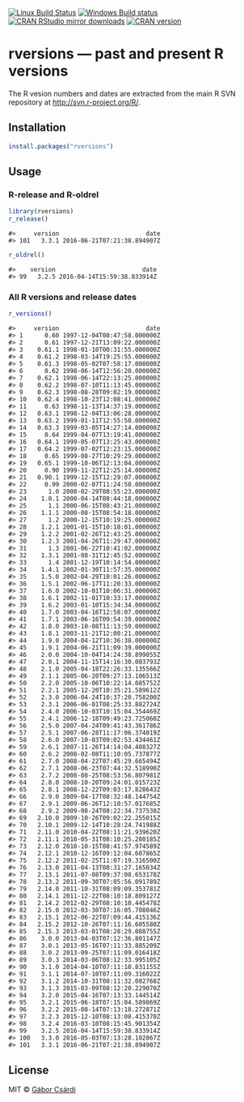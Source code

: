 


[![Linux Build Status](https://travis-ci.org/metacran/rversions.svg?branch=master)](https://travis-ci.org/metacran/rversions)
[![Windows Build status](https://ci.appveyor.com/api/projects/status/github/metacran/rversions?svg=true)](https://ci.appveyor.com/project/gaborcsardi/rversions)
[![CRAN RStudio mirror downloads](http://cranlogs.r-pkg.org/badges/rversions)](http://cran.rstudio.com/web/packages/rversions/index.html)
[![CRAN version](http://www.r-pkg.org/badges/version/rversions)](http://cran.rstudio.com/web/packages/rversions/index.html)

# rversions — past and present R versions

The R vesion numbers and dates are extracted from the
main R SVN repository at http://svn.r-project.org/R/.

## Installation


```r
install.packages("rversions")
```

## Usage

### R-release and R-oldrel


```r
library(rversions)
r_release()
```

```
#>     version                        date
#> 101   3.3.1 2016-06-21T07:21:38.894907Z
```

```r
r_oldrel()
```

```
#>    version                        date
#> 99   3.2.5 2016-04-14T15:59:38.833914Z
```

### All R versions and release dates


```r
r_versions()
```

```
#>     version                        date
#> 1      0.60 1997-12-04T08:47:58.000000Z
#> 2      0.61 1997-12-21T13:09:22.000000Z
#> 3    0.61.1 1998-01-10T00:31:55.000000Z
#> 4    0.61.2 1998-03-14T19:25:55.000000Z
#> 5    0.61.3 1998-05-02T07:58:17.000000Z
#> 6      0.62 1998-06-14T12:56:20.000000Z
#> 7    0.62.1 1998-06-14T22:13:25.000000Z
#> 8    0.62.2 1998-07-10T11:13:45.000000Z
#> 9    0.62.3 1998-08-28T09:02:19.000000Z
#> 10   0.62.4 1998-10-23T12:08:41.000000Z
#> 11     0.63 1998-11-13T14:37:19.000000Z
#> 12   0.63.1 1998-12-04T13:06:28.000000Z
#> 13   0.63.2 1999-01-11T12:55:50.000000Z
#> 14   0.63.3 1999-03-05T14:27:14.000000Z
#> 15     0.64 1999-04-07T13:19:41.000000Z
#> 16   0.64.1 1999-05-07T13:25:43.000000Z
#> 17   0.64.2 1999-07-02T12:23:15.000000Z
#> 18     0.65 1999-08-27T10:29:29.000000Z
#> 19   0.65.1 1999-10-06T12:13:04.000000Z
#> 20     0.90 1999-11-22T12:25:14.000000Z
#> 21   0.90.1 1999-12-15T12:29:07.000000Z
#> 22     0.99 2000-02-07T11:24:50.000000Z
#> 23      1.0 2000-02-29T08:55:23.000000Z
#> 24    1.0.1 2000-04-14T08:44:18.000000Z
#> 25      1.1 2000-06-15T08:43:21.000000Z
#> 26    1.1.1 2000-08-15T08:54:18.000000Z
#> 27      1.2 2000-12-15T10:19:25.000000Z
#> 28    1.2.1 2001-01-15T10:18:01.000000Z
#> 29    1.2.2 2001-02-26T12:43:25.000000Z
#> 30    1.2.3 2001-04-26T11:29:47.000000Z
#> 31      1.3 2001-06-22T10:41:02.000000Z
#> 32    1.3.1 2001-08-31T12:45:52.000000Z
#> 33      1.4 2001-12-19T10:14:54.000000Z
#> 34    1.4.1 2002-01-30T11:57:35.000000Z
#> 35    1.5.0 2002-04-29T10:01:26.000000Z
#> 36    1.5.1 2002-06-17T11:20:33.000000Z
#> 37    1.6.0 2002-10-01T10:06:31.000000Z
#> 38    1.6.1 2002-11-01T10:33:17.000000Z
#> 39    1.6.2 2003-01-10T15:34:34.000000Z
#> 40    1.7.0 2003-04-16T12:58:07.000000Z
#> 41    1.7.1 2003-06-16T09:54:39.000000Z
#> 42    1.8.0 2003-10-08T11:13:59.000000Z
#> 43    1.8.1 2003-11-21T12:00:21.000000Z
#> 44    1.9.0 2004-04-12T10:36:38.000000Z
#> 45    1.9.1 2004-06-21T11:09:39.000000Z
#> 46    2.0.0 2004-10-04T14:24:38.899055Z
#> 47    2.0.1 2004-11-15T14:16:30.003793Z
#> 48    2.1.0 2005-04-18T22:26:33.135566Z
#> 49    2.1.1 2005-06-20T09:27:13.106513Z
#> 50    2.2.0 2005-10-06T10:22:14.085752Z
#> 51    2.2.1 2005-12-20T10:35:21.589612Z
#> 52    2.3.0 2006-04-24T10:37:20.758200Z
#> 53    2.3.1 2006-06-01T08:25:33.882724Z
#> 54    2.4.0 2006-10-03T10:15:04.354469Z
#> 55    2.4.1 2006-12-18T09:49:23.725060Z
#> 56    2.5.0 2007-04-24T09:41:43.361786Z
#> 57    2.5.1 2007-06-28T11:17:06.374019Z
#> 58    2.6.0 2007-10-03T09:02:53.434461Z
#> 59    2.6.1 2007-11-26T14:14:04.408327Z
#> 60    2.6.2 2008-02-08T11:10:05.737877Z
#> 61    2.7.0 2008-04-22T07:45:29.665494Z
#> 62    2.7.1 2008-06-23T07:44:32.518990Z
#> 63    2.7.2 2008-08-25T08:53:56.807981Z
#> 64    2.8.0 2008-10-20T09:24:01.015723Z
#> 65    2.8.1 2008-12-22T09:03:17.828643Z
#> 66    2.9.0 2009-04-17T08:32:48.144754Z
#> 67    2.9.1 2009-06-26T12:10:57.017685Z
#> 68    2.9.2 2009-08-24T08:22:34.737538Z
#> 69   2.10.0 2009-10-26T09:02:22.255015Z
#> 70   2.10.1 2009-12-14T10:28:24.741988Z
#> 71   2.11.0 2010-04-22T08:11:21.939620Z
#> 72   2.11.1 2010-05-31T08:10:25.280185Z
#> 73   2.12.0 2010-10-15T08:41:57.974589Z
#> 74   2.12.1 2010-12-16T09:12:04.607865Z
#> 75   2.12.2 2011-02-25T11:07:19.316500Z
#> 76   2.13.0 2011-04-13T08:31:27.165034Z
#> 77   2.13.1 2011-07-08T09:37:08.653178Z
#> 78   2.13.2 2011-09-30T07:05:56.091789Z
#> 79   2.14.0 2011-10-31T08:09:09.353781Z
#> 80   2.14.1 2011-12-22T08:10:18.809127Z
#> 81   2.14.2 2012-02-29T08:10:10.445478Z
#> 82   2.15.0 2012-03-30T07:16:05.708046Z
#> 83   2.15.1 2012-06-22T07:09:44.415136Z
#> 84   2.15.2 2012-10-26T07:11:16.605580Z
#> 85   2.15.3 2013-03-01T08:28:29.088755Z
#> 86    3.0.0 2013-04-03T07:12:36.801147Z
#> 87    3.0.1 2013-05-16T07:11:33.885209Z
#> 88    3.0.2 2013-09-25T07:11:09.016418Z
#> 89    3.0.3 2014-03-06T08:12:33.995105Z
#> 90    3.1.0 2014-04-10T07:11:10.831155Z
#> 91    3.1.1 2014-07-10T07:11:09.316022Z
#> 92    3.1.2 2014-10-31T08:11:32.082768Z
#> 93    3.1.3 2015-03-09T08:12:20.229070Z
#> 94    3.2.0 2015-04-16T07:13:33.144514Z
#> 95    3.2.1 2015-06-18T07:15:04.589869Z
#> 96    3.2.2 2015-08-14T07:13:18.272871Z
#> 97    3.2.3 2015-12-10T08:13:08.415370Z
#> 98    3.2.4 2016-03-10T08:15:45.901354Z
#> 99    3.2.5 2016-04-14T15:59:38.833914Z
#> 100   3.3.0 2016-05-03T07:13:28.102867Z
#> 101   3.3.1 2016-06-21T07:21:38.894907Z
```

## License

MIT © [Gábor Csárdi](http://gaborcsardi.org)
